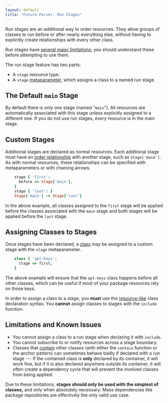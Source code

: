 ```yaml
---
layout: default
title: "Future Parser: Run Stages"
---
```


[metaparameter]: ./future_lang_resources.html#metaparameters
[ordering]: ./future_lang_relationships.markdown
[class]: ./future_lang_classes.markdown
[resourcelike]: ./future_lang_classes.html#using-resource-like-declarations
[containment]: ./future_lang_containment.markdown

Run stages are an additional way to order resources. They allow groups of classes to run before or after nearly everything else, without having to explicitly create relationships with every other class.

Run stages have [several major limitations](#limitations-and-known-issues); you should understand these before attempting to use them.

The run stage feature has two parts:

* A `stage` resource type.
* A `stage` [metaparameter][], which assigns a class to a named run stage.

The Default `main` Stage
-----

By default there is only one stage (named "`main`"). All resources are automatically associated with this stage unless explicitly assigned to a different one. If you do not use run stages, every resource is in the main stage.

Custom Stages
-----

Additional stages are declared as normal resources. Each additional stage must have an [order relationship][ordering] with another stage, such as `Stage['main']`. As with normal resources, these relationships can be specified with metaparameters or with chaining arrows.

~~~ ruby
    stage { 'first':
      before => Stage['main'],
    }
    stage { 'last': }
    Stage['main'] -> Stage['last']
~~~

In the above example, all classes assigned to the `first` stage will be applied before the classes associated with the `main` stage and both stages will be applied before the `last` stage.

Assigning Classes to Stages
-----

Once stages have been declared, a [class][] may be assigned to a custom stage with the `stage` metaparameter.

~~~ ruby
    class { 'apt-keys':
      stage => first,
    }
~~~

The above example will ensure that the `apt-keys` class happens before all other classes, which can be useful if most of your package resources rely on those keys.

In order to assign a class to a stage, you **must** use the [resource-like][resourcelike] class declaration syntax. You **cannot** assign classes to stages with the `include` function.

Limitations and Known Issues
-----

* You cannot assign a class to a run stage when declaring it with `include`.
* You cannot subscribe to or notify resources across a stage boundary.
* Classes that [contain][containment] other classes (with either the `contain` function or the anchor pattern) can sometimes behave badly if declared with a run stage --- if the contained class is **only** declared by its container, it will work fine, but if it is also declared anywhere outside its container, it will often create a dependency cycle that will prevent the involved classes from being applied.

Due to these limitations, **stages should only be used with the simplest of classes,** and only when absolutely necessary. Mass dependencies like package repositories are effectively the only valid use case.
